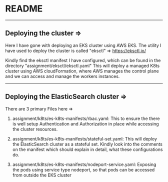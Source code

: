 # README

---------------------
Deploying the cluster =>
---------------------
Here I have gone with deploying an EKS cluster using AWS EKS.
The utility I have used to deploy the cluster is called "eksctl" => https://eksctl.io/

Kindly find the eksctl manifest I have configured, which can be found in the directory "assignment/eksctl/eksctl.yaml"
This will deploy a managed K8ts cluster using AWS cloudFormation, where AWS manages the control plane and we can access and manage the workers instances.


-----------------------------------
Deploying the ElasticSearch cluster =>
-----------------------------------
There are 3 primary Files here =>   
  
1) assignment/k8ts/es-k8ts-manifests/rbac.yaml: 
This to ensure the there is well setup Authentication and Authorization in place while accessing the cluster resources.

2) assignment/k8ts/es-k8ts-manifests/stateful-set.yaml:
This will deploy the ElasticSearch cluster as a stateful set. Kindly look into the comments on the manifest which should explain in detail, what these configurations do.

3) assignment/k8ts/es-k8ts-manifests/nodeport-service.yaml:
Exposing the pods using service type nodeport, so that pods can be accessed from outside the EKS cluster
